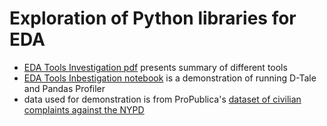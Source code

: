 # Exploration of Python libraries for EDA

- [EDA Tools Investigation pdf](https://github.com/labb0t/eda-tools-investigation/blob/main/EDA%20Tools.pdf) presents summary of different tools
- [EDA Tools Inbestigation notebook](https://github.com/labb0t/eda-tools-investigation/blob/main/eda_tools_demo.ipynb) is a demonstration of running D-Tale and Pandas Profiler
- data used for demonstration is from ProPublica's [dataset of civilian complaints against the NYPD](https://www.propublica.org/datastore/dataset/civilian-complaints-against-new-york-city-police-officers)
